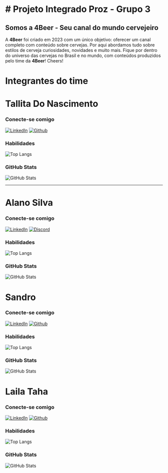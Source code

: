 # **# Projeto Integrado Proz - Grupo 3**

## Somos a **4Beer** - Seu canal do mundo cervejeiro

 A **4Beer** foi criado em 2023 com um único objetivo: oferecer um canal completo com conteúdo sobre cervejas. Por aqui abordamos tudo sobre estilos de cerveja curiosidades, novidades e muito mais. Fique por dentro do universo das cervejas no Brasil e no mundo, com conteúdos produzidos pelo time da **4Beer**! Cheers!

# Integrantes do time

#  **Tallita Do Nascimento**
### Conecte-se comigo
[![LinkedIn](https://img.shields.io/badge/LinkedIn-D3D3D3?style=for-the-badge&logo=linkedin&logoColor=0E76A8)](https://www.linkedin.com/in/tallita-nascimento/)
[![Github](https://img.shields.io/badge/GitHub-D3D3D3?style=for-the-badge&logo=GitHub&logoColor=000)](https://github.com/Talli-ns)
### Habilidades
![Top Langs](https://github-readme-stats-git-masterrstaa-rickstaa.vercel.app/api/top-langs/?username=Talli-ns&layout=compact&bg_color=F5F5F5&border_color=000&title_color=000&text_color=708090) 
### GitHub Stats
![GitHub Stats](https://github-readme-stats.vercel.app/api?username=Talli-ns&theme=transparent&bg_color=F5F5F5&border_color=000&show_icons=true&icon_color=30A3DC&title_color=000&text_color=708090)
___

# **Alano Silva** 
### Conecte-se comigo
[![LinkedIn](https://img.shields.io/badge/LinkedIn-D3D3D3?style=for-the-badge&logo=linkedin&logoColor=0E76A8)](https://www.linkedin.com/in/al4n0/)
[![Discord](https://img.shields.io/badge/GitHub-D3D3D3?style=for-the-badge&logo=GitHub&logoColor=000)](https://https://github.com/@Al4N0/)
### Habilidades
![Top Langs](https://github-readme-stats-git-masterrstaa-rickstaa.vercel.app/api/top-langs/?username=AL4N0&layout=compact&bg_color=F5F5F5&border_color=000&title_color=000&text_color=708090) 
### GitHub Stats
![GitHub Stats](https://github-readme-stats.vercel.app/api?username=Al4N0&theme=transparent&bg_color=F5F5F5&border_color=000&show_icons=true&icon_color=30A3DC&title_color=000&text_color=708090)
##

# **Sandro**
### Conecte-se comigo
[![LinkedIn](https://img.shields.io/badge/LinkedIn-D3D3D3?style=for-the-badge&logo=linkedin&logoColor=0E76A8)](https://www.linkedin.com)
[![Github](https://img.shields.io/badge/GitHub-D3D3D3?style=for-the-badge&logo=GitHub&logoColor=000)](https://github.com/sandrodev23)
### Habilidades
![Top Langs](https://github-readme-stats-git-masterrstaa-rickstaa.vercel.app/api/top-langs/?username=sandrodev23&layout=compact&bg_color=F5F5F5&border_color=000&title_color=000&text_color=708090) 
### GitHub Stats
![GitHub Stats](https://github-readme-stats.vercel.app/api?username=sandrodev23&theme=transparent&bg_color=F5F5F5&border_color=000&show_icons=true&icon_color=30A3DC&title_color=000&text_color=708090)
##

# **Laila Taha**
### Conecte-se comigo
[![LinkedIn](https://img.shields.io/badge/LinkedIn-D3D3D3?style=for-the-badge&logo=linkedin&logoColor=0E76A8)](https://www.linkedin.com/in/laila-taha-0b979312b/)
[![Github](https://img.shields.io/badge/GitHub-D3D3D3?style=for-the-badge&logo=GitHub&logoColor=000)](https://github.com/lailataha)
### Habilidades
![Top Langs](https://github-readme-stats-git-masterrstaa-rickstaa.vercel.app/api/top-langs/?username=lailataha&layout=compact&bg_color=F5F5F5&border_color=000&title_color=000&text_color=708090) 
### GitHub Stats
![GitHub Stats](https://github-readme-stats.vercel.app/api?username=lailataha&theme=transparent&bg_color=F5F5F5&border_color=000&show_icons=true&icon_color=30A3DC&title_color=000&text_color=708090)
##
